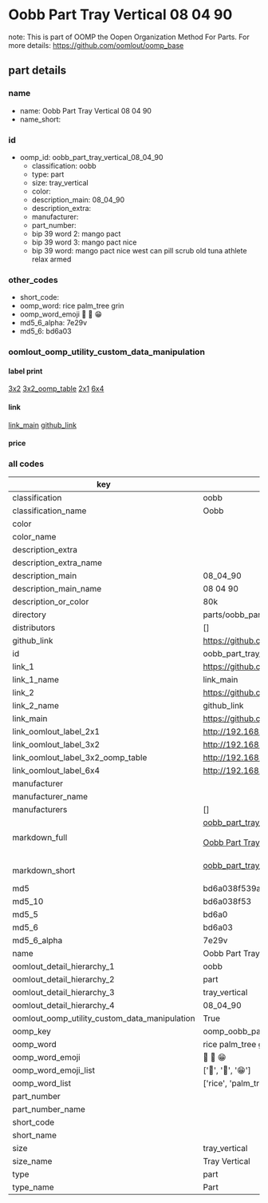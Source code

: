# Oobb Part Tray Vertical 08 04 90  

note: This is part of OOMP the Oopen Organization Method For Parts. For more details: https://github.com/oomlout/oomp_base

##  part details





### name
* name: Oobb Part Tray Vertical 08 04 90
* name_short: 
### id
* oomp_id: oobb_part_tray_vertical_08_04_90
  * classification: oobb
  * type: part
  * size: tray_vertical
  * color: 
  * description_main: 08_04_90
  * description_extra: 
  * manufacturer: 
  * part_number: 
  * bip 39 word 2: mango pact
  * bip 39 word 3: mango pact nice
  * bip 39 word: mango pact nice west can pill scrub old tuna athlete relax armed

### other_codes
* short_code: 
* oomp_word: rice palm_tree grin
* oomp_word_emoji :rice: :palm_tree: :grin:
* md5_6_alpha: 7e29v
* md5_6: bd6a03






### oomlout_oomp_utility_custom_data_manipulation
#### label print
[3x2](http://192.168.1.245:1112/?label=oomp%207e29v)
[3x2_oomp_table](http://192.168.1.107:1112/?label=oomp%207e29v)
[2x1](http://192.168.1.242:1112/?label=oomp%207e29v)
[6x4](http://192.168.1.55:1112/?label=oomp%207e29v)    

#### link

[link_main](https://github.com/oomlout/oomlout_oomp_current_version_messy/tree/main/parts/oobb_part_tray_vertical_08_04_90) [github_link](https://github.com/oomlout/oomlout_oomp_part_src/tree/main/parts/oobb_part_tray_vertical_08_04_90)                             

#### price







### all codes 
| key | value |  
| --- | --- |  
| classification | oobb |  
| classification_name | Oobb |  
| color |  |  
| color_name |  |  
| description_extra |  |  
| description_extra_name |  |  
| description_main | 08_04_90 |  
| description_main_name | 08 04 90 |  
| description_or_color | 80k |  
| directory | parts/oobb_part_tray_vertical_08_04_90 |  
| distributors | [] |  
| github_link | https://github.com/oomlout/oomlout_oomp_part_src/tree/main/parts/oobb_part_tray_vertical_08_04_90 |  
| id | oobb_part_tray_vertical_08_04_90 |  
| link_1 | https://github.com/oomlout/oomlout_oomp_current_version_messy/tree/main/parts/oobb_part_tray_vertical_08_04_90 |  
| link_1_name | link_main |  
| link_2 | https://github.com/oomlout/oomlout_oomp_part_src/tree/main/parts/oobb_part_tray_vertical_08_04_90 |  
| link_2_name | github_link |  
| link_main | https://github.com/oomlout/oomlout_oomp_current_version_messy/tree/main/parts/oobb_part_tray_vertical_08_04_90 |  
| link_oomlout_label_2x1 | http://192.168.1.242:1112/?label=oomp%207e29v |  
| link_oomlout_label_3x2 | http://192.168.1.245:1112/?label=oomp%207e29v |  
| link_oomlout_label_3x2_oomp_table | http://192.168.1.107:1112/?label=oomp%207e29v |  
| link_oomlout_label_6x4 | http://192.168.1.55:1112/?label=oomp%207e29v |  
| manufacturer |  |  
| manufacturer_name |  |  
| manufacturers | [] |  
| markdown_full | [oobb_part_tray_vertical_08_04_90](https://github.com/oomlout/oomlout_oomp_current_version_messy/tree/main/parts/oobb_part_tray_vertical_08_04_90)<br>[](https://github.com/oomlout/oomlout_oomp_current_version_messy/tree/main/parts/oobb_part_tray_vertical_08_04_90)<br>[Oobb Part Tray Vertical 08 04 90](https://github.com/oomlout/oomlout_oomp_current_version_messy/tree/main/parts/oobb_part_tray_vertical_08_04_90)<br><br> |  
| markdown_short | [oobb_part_tray_vertical_08_04_90](https://github.com/oomlout/oomlout_oomp_current_version_messy/tree/main/parts/oobb_part_tray_vertical_08_04_90)<br><br> |  
| md5 | bd6a038f539a183a93107f972ae7ac39 |  
| md5_10 | bd6a038f53 |  
| md5_5 | bd6a0 |  
| md5_6 | bd6a03 |  
| md5_6_alpha | 7e29v |  
| name | Oobb Part Tray Vertical 08 04 90 |  
| oomlout_detail_hierarchy_1 | oobb |  
| oomlout_detail_hierarchy_2 | part |  
| oomlout_detail_hierarchy_3 | tray_vertical |  
| oomlout_detail_hierarchy_4 | 08_04_90 |  
| oomlout_oomp_utility_custom_data_manipulation | True |  
| oomp_key | oomp_oobb_part_tray_vertical_08_04_90 |  
| oomp_word | rice palm_tree grin |  
| oomp_word_emoji | :rice: :palm_tree: :grin: |  
| oomp_word_emoji_list | [':rice:', ':palm_tree:', ':grin:'] |  
| oomp_word_list | ['rice', 'palm_tree', 'grin'] |  
| part_number |  |  
| part_number_name |  |  
| short_code |  |  
| short_name |  |  
| size | tray_vertical |  
| size_name | Tray Vertical |  
| type | part |  
| type_name | Part |  
